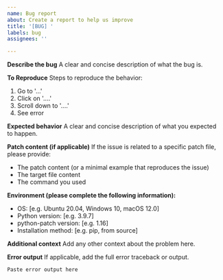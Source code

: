 ```yaml
---
name: Bug report
about: Create a report to help us improve
title: '[BUG] '
labels: bug
assignees: ''

---
```


**Describe the bug**
A clear and concise description of what the bug is.

**To Reproduce**
Steps to reproduce the behavior:
1. Go to '...'
2. Click on '....'
3. Scroll down to '....'
4. See error

**Expected behavior**
A clear and concise description of what you expected to happen.

**Patch content (if applicable)**
If the issue is related to a specific patch file, please provide:
- The patch content (or a minimal example that reproduces the issue)
- The target file content
- The command you used

**Environment (please complete the following information):**
- OS: [e.g. Ubuntu 20.04, Windows 10, macOS 12.0]
- Python version: [e.g. 3.9.7]
- python-patch version: [e.g. 1.16]
- Installation method: [e.g. pip, from source]

**Additional context**
Add any other context about the problem here.

**Error output**
If applicable, add the full error traceback or output.

```
Paste error output here
```
